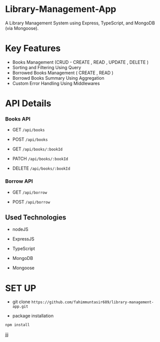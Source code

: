 # Library-Management-App
A Library Management System using Express, TypeScript, and MongoDB (via Mongoose).


#  Key Features
- Books Management (CRUD - CREATE , READ , UPDATE , DELETE )
- Sorting and Filtering Using Query
- Borrowed Books Management ( CREATE , READ )
- Borrowd Books Summary Using Aggregation
- Custom Error Handling Using Middlewares

# API Details
### Books API

- GET `/api/books`  <br>

- POST `/api/books` <br>

- GET `/api/books/:bookId`  <br>

- PATCH `/api/books/:bookId`  <br>

- DELETE `/api/books/:bookId` <br>

### Borrow API 

- GET `/api/borrow` <br>

- POST `/api/borrow` <br>

## Used Technologies

- nodeJS <br>

- ExpressJS <br>

- TypeScript <br>

- MongoDB <br>

- Mongoose 

# SET UP

- git clone `https://github.com/fahimmuntasir689/library-management-app.git`

- package installation

```bash
npm install
```
jjj


